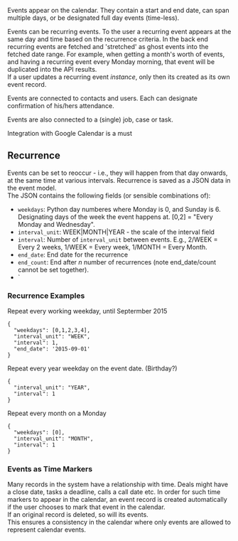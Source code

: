 Events appear on the calendar. They contain a start and end date, can span multiple days, or be designated full day events (time-less). 

Events can be recurring events. To the user a recurring event appears at the same day and time based on the recurrence criteria. In the back end recurring events are fetched and 'stretched' as ghost events into the fetched date range. For example, when getting a month's worth of events, and having a recurring event every Monday morning, that event will be duplicated into the API results.  
If a user updates a recurring event *instance*, only then its created as its own event record.

Events are connected to contacts and users. Each can designate confirmation of his/hers attendance.  

Events are also connected to a (single) job, case or task.

Integration with Google Calendar is a must

## Recurrence

Events can be set to reoccur - i.e., they will happen from that day onwards, at the same time at various intervals. Recurrence is saved as a JSON data in the event model.  
The JSON contains the following fields (or sensible combinations of):

* `weekdays`: Python day numberes where Monday is 0, and Sunday is 6. Designating days of the week the event happens at. [0,2] = "Every Monday and Wednesday".
* `interval_unit`: WEEK|MONTH|YEAR - the scale of the interval field
* `interval`: Number of `interval_unit` between events. E.g., 2/WEEK = Every 2 weeks, 1/WEEK = Every week, 1/MONTH = Every Month.
* `end_date`: End date for the recurrence
* `end_count`: End after *n* number of recurrences (note end_date/count cannot be set together).
* `

### Recurrence Examples

Repeat every working weekday, until Septermber 2015  
```
{
  "weekdays": [0,1,2,3,4],
  "interval_unit": "WEEK",
  "interval": 1, 
  "end_date": '2015-09-01'
}
```

Repeat every year weekday on the event date. (Birthday?)  
```
{ 
  "interval_unit": "YEAR",
  "interval": 1
}
```

Repeat every month on a Monday  
```
{
  "weekdays": [0],
  "interval_unit": "MONTH",
  "interval": 1
}
```

### Events as Time Markers
Many records in the system have a relationship with time. Deals might have a close date, tasks a deadline, calls a call date etc.  In order for such time markers to appear in the calendar, an event record is created automatically if the user chooses to mark that event in the calendar.  
If an original record is deleted, so will its events.  
This ensures a consistency in the calendar where only events are allowed to represent calendar events. 
